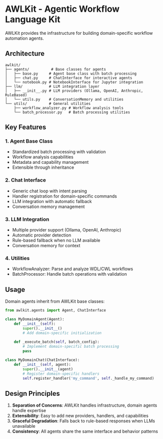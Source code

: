 # AWLKit - Agentic Workflow Language Kit

AWLKit provides the infrastructure for building domain-specific workflow automation agents.

## Architecture

```
awlkit/
├── agents/          # Base classes for agents
│   ├── base.py     # Agent base class with batch processing
│   ├── chat.py     # ChatInterface for interactive agents
│   └── notebook.py # NotebookInterface for Jupyter integration
├── llm/            # LLM integration layer
│   ├── __init__.py # LLM providers (Ollama, OpenAI, Anthropic, RuleBased)
│   └── utils.py    # ConversationMemory and utilities
└── utils/          # General utilities
    ├── workflow_analyzer.py # Workflow analysis tools
    └── batch_processor.py   # Batch processing utilities
```

## Key Features

### 1. Agent Base Class
- Standardized batch processing with validation
- Workflow analysis capabilities
- Metadata and capability management
- Extensible through inheritance

### 2. Chat Interface
- Generic chat loop with intent parsing
- Handler registration for domain-specific commands
- LLM integration with automatic fallback
- Conversation memory management

### 3. LLM Integration
- Multiple provider support (Ollama, OpenAI, Anthropic)
- Automatic provider detection
- Rule-based fallback when no LLM available
- Conversation memory for context

### 4. Utilities
- WorkflowAnalyzer: Parse and analyze WDL/CWL workflows
- BatchProcessor: Handle batch operations with validation

## Usage

Domain agents inherit from AWLKit base classes:

```python
from awlkit.agents import Agent, ChatInterface

class MyDomainAgent(Agent):
    def __init__(self):
        super().__init__()
        # Add domain-specific initialization
    
    def _execute_batch(self, batch_config):
        # Implement domain-specific batch processing
        pass

class MyDomainChat(ChatInterface):
    def __init__(self, agent):
        super().__init__(agent)
        # Register domain-specific handlers
        self.register_handler('my_command', self._handle_my_command)
```

## Design Principles

1. **Separation of Concerns**: AWLKit handles infrastructure, domain agents handle expertise
2. **Extensibility**: Easy to add new providers, handlers, and capabilities
3. **Graceful Degradation**: Falls back to rule-based responses when LLMs unavailable
4. **Consistency**: All agents share the same interface and behavior patterns
